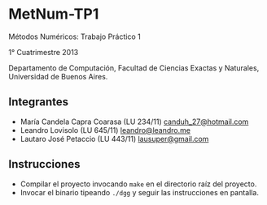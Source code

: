MetNum-TP1
==========

Métodos Numéricos: Trabajo Práctico 1

1° Cuatrimestre 2013

Departamento de Computación,
Facultad de Ciencias Exactas y Naturales,
Universidad de Buenos Aires.

Integrantes
-----------

- María Candela Capra Coarasa (LU 234/11) [canduh_27@hotmail.com](canduh_27@hotmail.com)
- Leandro Lovisolo (LU 645/11) [leandro@leandro.me](leandro@leandro.me)
- Lautaro José Petaccio (LU 443/11) [lausuper@gmail.com](lausuper@gmail.com)

Instrucciones
-------------

- Compilar el proyecto invocando `make` en el directorio raíz del proyecto.
- Invocar el binario tipeando `./dgg` y seguir las instrucciones en pantalla.